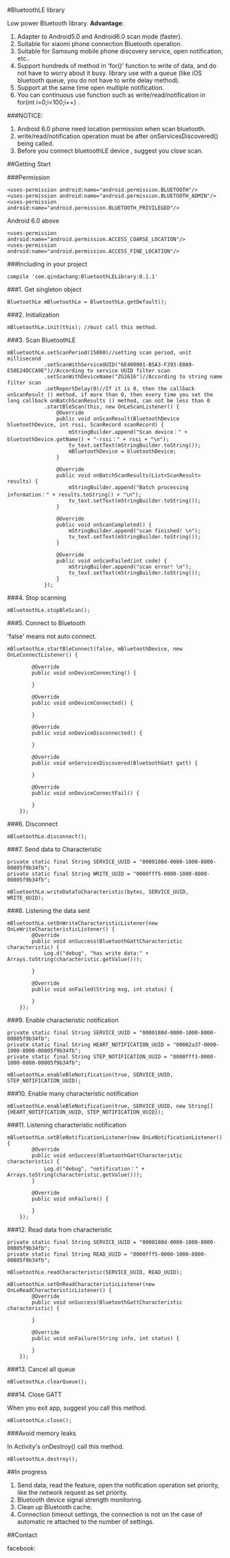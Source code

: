 #BluetoothLE library

Low power Bluetooth library. **Advantage**:

1. Adapter to Android5.0 and Android6.0 scan mode (faster).
2. Suitable for xiaomi phone connection Bluetooth operation.
3. Suitable for Samsung mobile phone discovery service, open notification, etc..
4. Support hundreds of method in 'for()' function to write of data, and do not have to worry about it busy.
library use with a queue (like iOS bluetooth queue, you do not have to write delay method).
5. Support at the same time open multiple notification.
6. You can continuous use function such as write/read/notification in for(int i=0;i<100;i++) .

###NOTICE:

1. Android 6.0 phone need location permission when scan bluetooth.
2. write/read/notification operation must be after onServicesDiscovered() being called.
3. Before you connect bluetoothLE device , suggest you close scan.

##Getting Start

###Permission

    <uses-permission android:name="android.permission.BLUETOOTH"/>
    <uses-permission android:name="android.permission.BLUETOOTH_ADMIN"/>
    <uses-permission android:name="android.permission.BLUETOOTH_PRIVILEGED"/>

Android 6.0 above

    <uses-permission android:name="android.permission.ACCESS_COARSE_LOCATION"/>
    <uses-permission android:name="android.permission.ACCESS_FINE_LOCATION"/>

###Including in your project

	compile 'com.qindachang:BluetoothLELibrary:0.1.1'

###1. Get singleton object

	BluetoothLe mBluetoothLe = BluetoothLe.getDefault();

###2. Initialization

	mBluetoothLe.init(this); //must call this method.

###3. Scan BluetoothLE

    mBluetoothLe.setScanPeriod(15000)//setting scan period, unit millisecond
                .setScanWithServiceUUID("6E400001-B5A3-F393-E0A9-E50E24DCCA9E")//According to service UUID filter scan
                .setScanWithDeviceName("ZG1616")//According to string name filter scan
                .setReportDelay(0)//If it is 0, then the callback onScanResult () method, if more than 0, then every time you set the long callback onBatchScanResults () method, can not be less than 0
                .startBleScan(this, new OnLeScanListener() {
                    @Override
                    public void onScanResult(BluetoothDevice bluetoothDevice, int rssi, ScanRecord scanRecord) {
                        mStringBuilder.append("Scan device：" + bluetoothDevice.getName() + "-rssi：" + rssi + "\n");
                        tv_text.setText(mStringBuilder.toString());
                        mBluetoothDevice = bluetoothDevice;
                    }

                    @Override
                    public void onBatchScanResults(List<ScanResult> results) {
                        mStringBuilder.append("Batch processing information：" + results.toString() + "\n");
                        tv_text.setText(mStringBuilder.toString());
                    }

                    @Override
                    public void onScanCompleted() {
                        mStringBuilder.append("scan finished! \n");
                        tv_text.setText(mStringBuilder.toString());
                    }

                    @Override
                    public void onScanFailed(int code) {
                        mStringBuilder.append("scan error! \n");
                        tv_text.setText(mStringBuilder.toString());
                    }
                });

###4. Stop scanning

    mBluetoothLe.stopBleScan();

###5. Connect to Bluetooth

'false' means not auto connect.

    mBluetoothLe.startBleConnect(false, mBluetoothDevice, new OnLeConnectListener() {

            @Override
            public void onDeviceConnecting() {

            }

            @Override
            public void onDeviceConnected() {

            }

            @Override
            public void onDeviceDisconnected() {

            }

            @Override
            public void onServicesDiscovered(BluetoothGatt gatt) {

            }

            @Override
            public void onDeviceConnectFail() {

            }
        });

###6. Disconnect

    mBluetoothLe.disconnect();

###7. Send data to Characteristic

    private static final String SERVICE_UUID = "0000180d-0000-1000-8000-00805f9b34fb";
    private static final String WRITE_UUID = "0000fff5-0000-1000-8000-00805f9b34fb";

    mBluetoothLe.writeDataToCharacteristic(bytes, SERVICE_UUID, WRITE_UUID);

###8. Listening the data sent

    mBluetoothLe.setOnWriteCharacteristicListener(new OnLeWriteCharacteristicListener() {
            @Override
            public void onSuccess(BluetoothGattCharacteristic characteristic) {
                Log.d("debug", "has write data:" + Arrays.toString(characteristic.getValue()));

            }

            @Override
            public void onFailed(String msg, int status) {

            }
        });

###9. Enable characteristic notification

	private static final String SERVICE_UUID = "0000180d-0000-1000-8000-00805f9b34fb";
    private static final String HEART_NOTIFICATION_UUID = "00002a37-0000-1000-8000-00805f9b34fb";
    private static final String STEP_NOTIFICATION_UUID = "0000fff3-0000-1000-8000-00805f9b34fb";

	mBluetoothLe.enableBleNotification(true, SERVICE_UUID, STEP_NOTIFICATION_UUID);

###10. Enable many characteristic notification

    mBluetoothLe.enableBleNotification(true, SERVICE_UUID, new String[]{HEART_NOTIFICATION_UUID, STEP_NOTIFICATION_UUID});

###11. Listening characteristic notification

    mBluetoothLe.setBleNotificationListener(new OnLeNotificationListener() {
            @Override
            public void onSuccess(BluetoothGattCharacteristic characteristic) {
                Log.d("debug", "notification：" + Arrays.toString(characteristic.getValue()));
            }

            @Override
            public void onFailure() {

            }
        });

###12. Read data from characteristic

    private static final String SERVICE_UUID = "0000180d-0000-1000-8000-00805f9b34fb";
    private static final String READ_UUID = "0000fff5-0000-1000-8000-00805f9b34fb";

    mBluetoothLe.readCharacteristic(SERVICE_UUID, READ_UUID);

    mBluetoothLe.setOnReadCharacteristicListener(new OnLeReadCharacteristicListener() {
            @Override
            public void onSuccess(BluetoothGattCharacteristic characteristic) {

            }

            @Override
            public void onFailure(String info, int status) {

            }
        });

###13. Cancel all queue

    mBluetoothLe.clearQueue();

###14. Close GATT

When you exit app, suggest you call this method.

    mBluetoothLe.close();

###Avoid memory leaks

In Activity's onDestroy() call this method.

	mBluetoothLe.destroy();

##In progress

1. Send data, read the feature, open the notification operation set priority, like the network request as set priority.
2. Bluetooth device signal strength monitoring.
3. Clean up Bluetooth cache.
4. Connection timeout settings, the connection is not on the case of automatic re attached to the number of settings.

##Contact

facebook:
